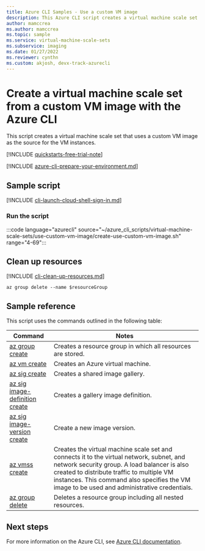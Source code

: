 ```yaml
---
title: Azure CLI Samples - Use a custom VM image
description: This Azure CLI script creates a virtual machine scale set that uses a custom VM image as the source for the VM instances.
author: mamccrea
ms.author: mamccrea
ms.topic: sample
ms.service: virtual-machine-scale-sets
ms.subservice: imaging
ms.date: 01/27/2022
ms.reviewer: cynthn
ms.custom: akjosh, devx-track-azurecli
---
```


# Create a virtual machine scale set from a custom VM image with the Azure CLI

This script creates a virtual machine scale set that uses a custom VM image as the source for the VM instances.

[!INCLUDE [quickstarts-free-trial-note](../../../includes/quickstarts-free-trial-note.md)]

[!INCLUDE [azure-cli-prepare-your-environment.md](../../../includes/azure-cli-prepare-your-environment.md)]

## Sample script

[!INCLUDE [cli-launch-cloud-shell-sign-in.md](../../../includes/cli-launch-cloud-shell-sign-in.md)]

### Run the script

:::code language="azurecli" source="~/azure_cli_scripts/virtual-machine-scale-sets/use-custom-vm-image/create-use-custom-vm-image.sh" range="4-69":::

## Clean up resources

[!INCLUDE [cli-clean-up-resources.md](../../../includes/cli-clean-up-resources.md)]

```azurecli
az group delete --name $resourceGroup
```

## Sample reference

This script uses the commands outlined in the following table:

| Command | Notes |
|---|---|
| [az group create](/cli/azure/ad/group#az-ad-group-create) | Creates a resource group in which all resources are stored. |
| [az vm create](/cli/azure/vm#az-vm-create) | Creates an Azure virtual machine. |
| [az sig create](/cli/azure/sig#az-sig-create) | Creates a shared image gallery. |
| [az sig image-definition create](/cli/azure/sig/image-definition#az-sig-image-definition-create) | Creates a gallery image definition. |
| [az sig image-version create](/cli/azure/sig/image-version#az-sig-image-version-create) | Create a new image version. |
| [az vmss create](/cli/azure/vmss) | Creates the virtual machine scale set and connects it to the virtual network, subnet, and network security group. A load balancer is also created to distribute traffic to multiple VM instances. This command also specifies the VM image to be used and administrative credentials.  |
| [az group delete](/cli/azure/ad/group) | Deletes a resource group including all nested resources. |

## Next steps

For more information on the Azure CLI, see [Azure CLI documentation](/cli/azure/overview).
